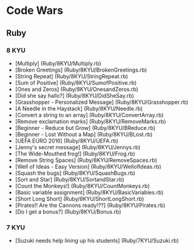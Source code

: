 # Code Wars

## Ruby

### 8 KYU
* [Multiply] (Ruby/8KYU/Multiply.rb)
* [Broken Greetings] (Ruby/8KYU/BrokenGreetings.rb)
* [String Repeat] (Ruby/8KYU/StringRepeat.rb)
* [Sum of Positive] (Ruby/8KYU/SumofPositive.rb)
* [Ones and Zeros] (Ruby/8KYU/OnesandZeros.rb)
* [Did she say hallo?] (Ruby/8KYU/DidSheSay.rb)
* [Grasshopper - Personalized Message] (Ruby/8KYU/Grasshopper.rb)
* [A Needle in the Haystack] (Ruby/8KYU/Needle.rb)
* [Convert a string to an array] (Ruby/8KYU/ConvertArray.rb)
* [Remove exclamation marks] (Ruby/8KYU/RemoveMarks.rb)
* [Beginner - Reduce but Grow] (Ruby/8KYU/BReduce.rb)
* [Beginner - Lost Without a Map] (Ruby/8KYU/BLost.rb)
* [UEFA EURO 2016] (Ruby/8KYU/UEFA.rb)
* [Jenny's secret message] (Ruby/8KYU/Jennys.rb)
* [The Wide-Mouthed frog!] (Ruby/8KYU/Frog.rb)
* [Remove String Spaces] (Ruby/8KYU/RemoveSpaces.rb)
* [Well of Ideas - Easy Version] (Ruby/8KYU/WellofIdeas.rb)
* [Squash the bugs] (Ruby/8KYU/SquashBugs.rb)
* [Sort and Star] (Ruby/8KYU/SortandStar.rb)
* [Count the Monkeys!] (Ruby/8KYU/CountMonkeys.rb)
* [Basic variable assignment] (Ruby/8KYU/BasicVariables.rb)
* [Short Long Short] (Ruby/8KYU/ShortLongShort.rb)
* [Pirates!! Are the Cannons ready!??] (Ruby/8KYU/Pirates.rb)
* [Do I get a bonus?] (Ruby/8KYU/Bonus.rb)

### 7 KYU
* [Suzuki needs help lining up his students] (Ruby/7KYU/Suzuki.rb)
